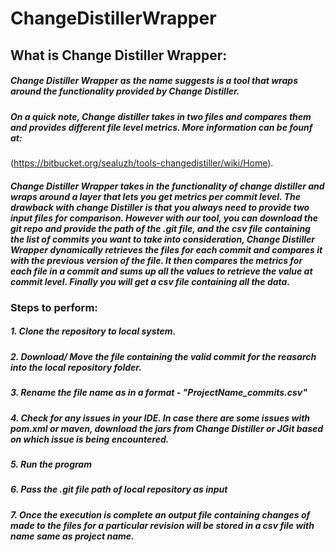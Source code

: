 # ChangeDistillerWrapper

## What is Change Distiller Wrapper:
##### Change Distiller Wrapper as the name suggests is a tool that wraps around the functionality provided by Change Distiller.
##### On a quick note, Change distiller takes in two files and compares them and provides different file level metrics. More information can be founf at:
(https://bitbucket.org/sealuzh/tools-changedistiller/wiki/Home). 

##### Change Distiller Wrapper takes in the functionality of change distiller and wraps around a layer that lets you get metrics per commit level. The drawback with change Distiller is that you always need to provide two input files for comparison. However with our tool, you can download the git repo and provide the path of the .git file, and the csv file containing the list of commits you want to take into consideration, Change Distiller Wrapper dynamically retrieves the files for each commit and compares it with the previous version of the file. It then compares the metrics for each file in a commit and sums up all the values to retrieve the value at commit level. Finally you will get a csv file containing all the data.

### Steps to perform:
##### 1. Clone the repository to local system.
##### 2. Download/ Move the file containing the valid commit for the reasarch into the local repository folder.
##### 3. Rename the file name as in a format - "ProjectName_commits.csv"
##### 4. Check for any issues in your IDE. In case there are some issues with pom.xml or maven, download the jars from Change Distiller or JGit based on which issue is being encountered.
##### 5. Run the program
##### 6. Pass the .git file path of local repository as input
##### 7. Once the execution is complete an output file containing changes of made to the files for a particular revision will be stored in a csv file with name same as project name.
